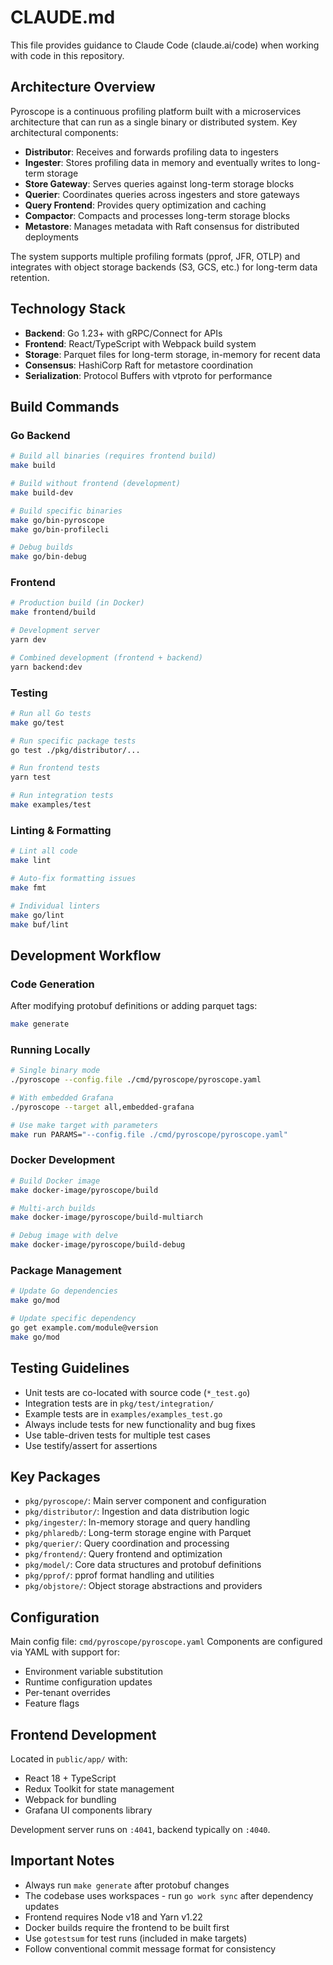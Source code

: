 # CLAUDE.md

This file provides guidance to Claude Code (claude.ai/code) when working with code in this repository.

## Architecture Overview

Pyroscope is a continuous profiling platform built with a microservices architecture that can run as a single binary or distributed system. Key architectural components:

- **Distributor**: Receives and forwards profiling data to ingesters
- **Ingester**: Stores profiling data in memory and eventually writes to long-term storage  
- **Store Gateway**: Serves queries against long-term storage blocks
- **Querier**: Coordinates queries across ingesters and store gateways
- **Query Frontend**: Provides query optimization and caching
- **Compactor**: Compacts and processes long-term storage blocks
- **Metastore**: Manages metadata with Raft consensus for distributed deployments

The system supports multiple profiling formats (pprof, JFR, OTLP) and integrates with object storage backends (S3, GCS, etc.) for long-term data retention.

## Technology Stack

- **Backend**: Go 1.23+ with gRPC/Connect for APIs
- **Frontend**: React/TypeScript with Webpack build system
- **Storage**: Parquet files for long-term storage, in-memory for recent data
- **Consensus**: HashiCorp Raft for metastore coordination
- **Serialization**: Protocol Buffers with vtproto for performance

## Build Commands

### Go Backend
```bash
# Build all binaries (requires frontend build)
make build

# Build without frontend (development)
make build-dev

# Build specific binaries
make go/bin-pyroscope
make go/bin-profilecli

# Debug builds
make go/bin-debug
```

### Frontend
```bash
# Production build (in Docker)
make frontend/build

# Development server
yarn dev

# Combined development (frontend + backend)
yarn backend:dev
```

### Testing
```bash
# Run all Go tests
make go/test

# Run specific package tests
go test ./pkg/distributor/...

# Run frontend tests
yarn test

# Run integration tests
make examples/test
```

### Linting & Formatting
```bash
# Lint all code
make lint

# Auto-fix formatting issues  
make fmt

# Individual linters
make go/lint
make buf/lint
```

## Development Workflow

### Code Generation
After modifying protobuf definitions or adding parquet tags:
```bash
make generate
```

### Running Locally
```bash
# Single binary mode
./pyroscope --config.file ./cmd/pyroscope/pyroscope.yaml

# With embedded Grafana
./pyroscope --target all,embedded-grafana

# Use make target with parameters
make run PARAMS="--config.file ./cmd/pyroscope/pyroscope.yaml"
```

### Docker Development
```bash
# Build Docker image
make docker-image/pyroscope/build

# Multi-arch builds
make docker-image/pyroscope/build-multiarch

# Debug image with delve
make docker-image/pyroscope/build-debug
```

### Package Management
```bash
# Update Go dependencies
make go/mod

# Update specific dependency
go get example.com/module@version
make go/mod
```

## Testing Guidelines

- Unit tests are co-located with source code (`*_test.go`)
- Integration tests are in `pkg/test/integration/`
- Example tests are in `examples/examples_test.go`
- Always include tests for new functionality and bug fixes
- Use table-driven tests for multiple test cases
- Use testify/assert for assertions

## Key Packages

- `pkg/pyroscope/`: Main server component and configuration
- `pkg/distributor/`: Ingestion and data distribution logic
- `pkg/ingester/`: In-memory storage and query handling
- `pkg/phlaredb/`: Long-term storage engine with Parquet
- `pkg/querier/`: Query coordination and processing
- `pkg/frontend/`: Query frontend and optimization
- `pkg/model/`: Core data structures and protobuf definitions
- `pkg/pprof/`: pprof format handling and utilities
- `pkg/objstore/`: Object storage abstractions and providers

## Configuration

Main config file: `cmd/pyroscope/pyroscope.yaml`
Components are configured via YAML with support for:
- Environment variable substitution
- Runtime configuration updates
- Per-tenant overrides
- Feature flags

## Frontend Development

Located in `public/app/` with:
- React 18 + TypeScript
- Redux Toolkit for state management
- Webpack for bundling
- Grafana UI components library

Development server runs on `:4041`, backend typically on `:4040`.

## Important Notes

- Always run `make generate` after protobuf changes
- The codebase uses workspaces - run `go work sync` after dependency updates
- Frontend requires Node v18 and Yarn v1.22
- Docker builds require the frontend to be built first
- Use `gotestsum` for test runs (included in make targets)
- Follow conventional commit message format for consistency